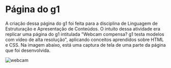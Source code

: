 # Página do g1
 A criação dessa página do g1 foi feita para a disciplina de Linguagem de Estruturação e Apresentação de Conteúdos. O intuito dessa atividade era replicar uma página do g1 intitulada "Webcam compensa? g1 testa modelos com vídeo de alta resolução", aplicando conceitos aprendidos sobre HTML e CSS. Na imagem abaixo, está uma captura de tela de uma parte da página que foi desenvolvida.

 ![webcam](https://github.com/user-attachments/assets/f221531b-b618-481e-be00-de58c6606238)
